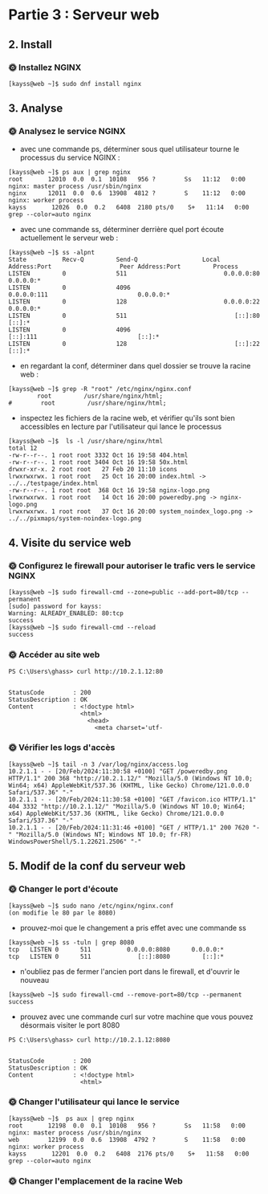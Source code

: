 # Partie 3 : Serveur web

## 2. Install

### 🌞 Installez NGINX

```
[kayss@web ~]$ sudo dnf install nginx
```

## 3. Analyse

### 🌞 Analysez le service NGINX

- avec une commande ps, déterminer sous quel utilisateur tourne le processus du service NGINX :

```
[kayss@web ~]$ ps aux | grep nginx
root       12010  0.0  0.1  10108   956 ?        Ss   11:12   0:00 nginx: master process /usr/sbin/nginx
nginx      12011  0.0  0.6  13908  4812 ?        S    11:12   0:00 nginx: worker process
kayss       12026  0.0  0.2   6408  2180 pts/0    S+   11:14   0:00 grep --color=auto nginx
```

- avec une commande ss, déterminer derrière quel port écoute actuellement le serveur web :

```
[kayss@web ~]$ ss -alpnt
State          Recv-Q         Send-Q                  Local Address:Port                   Peer Address:Port         Process
LISTEN         0              511                           0.0.0.0:80                          0.0.0.0:*
LISTEN         0              4096                          0.0.0.0:111                         0.0.0.0:*
LISTEN         0              128                           0.0.0.0:22                          0.0.0.0:*
LISTEN         0              511                              [::]:80                             [::]:*
LISTEN         0              4096                             [::]:111                            [::]:*
LISTEN         0              128                              [::]:22                             [::]:*
```

- en regardant la conf, déterminer dans quel dossier se trouve la racine web :

```
[kayss@web ~]$ grep -R "root" /etc/nginx/nginx.conf
        root         /usr/share/nginx/html;
#        root         /usr/share/nginx/html;
```

- inspectez les fichiers de la racine web, et vérifier qu'ils sont bien accessibles en lecture par l'utilisateur qui lance le processus

```
[kayss@web ~]$  ls -l /usr/share/nginx/html
total 12
-rw-r--r--. 1 root root 3332 Oct 16 19:58 404.html
-rw-r--r--. 1 root root 3404 Oct 16 19:58 50x.html
drwxr-xr-x. 2 root root   27 Feb 20 11:10 icons
lrwxrwxrwx. 1 root root   25 Oct 16 20:00 index.html -> ../../testpage/index.html
-rw-r--r--. 1 root root  368 Oct 16 19:58 nginx-logo.png
lrwxrwxrwx. 1 root root   14 Oct 16 20:00 poweredby.png -> nginx-logo.png
lrwxrwxrwx. 1 root root   37 Oct 16 20:00 system_noindex_logo.png -> ../../pixmaps/system-noindex-logo.png
```
## 4. Visite du service web

### 🌞 Configurez le firewall pour autoriser le trafic vers le service NGINX

```
[kayss@web ~]$ sudo firewall-cmd --zone=public --add-port=80/tcp --permanent
[sudo] password for kayss:
Warning: ALREADY_ENABLED: 80:tcp
success
[kayss@web ~]$ sudo firewall-cmd --reload
success
```

### 🌞 Accéder au site web

```
PS C:\Users\ghass> curl http://10.2.1.12:80


StatusCode        : 200
StatusDescription : OK
Content           : <!doctype html>
                    <html>
                      <head>
                        <meta charset='utf-
```

### 🌞 Vérifier les logs d'accès

```
[kayss@web ~]$ tail -n 3 /var/log/nginx/access.log
10.2.1.1 - - [20/Feb/2024:11:30:58 +0100] "GET /poweredby.png HTTP/1.1" 200 368 "http://10.2.1.12/" "Mozilla/5.0 (Windows NT 10.0; Win64; x64) AppleWebKit/537.36 (KHTML, like Gecko) Chrome/121.0.0.0 Safari/537.36" "-"
10.2.1.1 - - [20/Feb/2024:11:30:58 +0100] "GET /favicon.ico HTTP/1.1" 404 3332 "http://10.2.1.12/" "Mozilla/5.0 (Windows NT 10.0; Win64; x64) AppleWebKit/537.36 (KHTML, like Gecko) Chrome/121.0.0.0 Safari/537.36" "-"
10.2.1.1 - - [20/Feb/2024:11:31:46 +0100] "GET / HTTP/1.1" 200 7620 "-" "Mozilla/5.0 (Windows NT; Windows NT 10.0; fr-FR) WindowsPowerShell/5.1.22621.2506" "-"
```

## 5. Modif de la conf du serveur web

### 🌞 Changer le port d'écoute

```
[kayss@web ~]$ sudo nano /etc/nginx/nginx.conf
(on modifie le 80 par le 8080)
```
- prouvez-moi que le changement a pris effet avec une commande ss
```
[kayss@web ~]$ ss -tuln | grep 8080
tcp   LISTEN 0      511          0.0.0.0:8080      0.0.0.0:*
tcp   LISTEN 0      511             [::]:8080         [::]:*
```
- n'oubliez pas de fermer l'ancien port dans le firewall, et d'ouvrir le nouveau

```
[kayss@web ~]$ sudo firewall-cmd --remove-port=80/tcp --permanent
success
```

- prouvez avec une commande curl sur votre machine que vous pouvez désormais visiter le port 8080

```
PS C:\Users\ghass> curl http://10.2.1.12:8080


StatusCode        : 200
StatusDescription : OK
Content           : <!doctype html>
                    <html>
```

### 🌞 Changer l'utilisateur qui lance le service

```
[kayss@web ~]$  ps aux | grep nginx
root       12198  0.0  0.1  10108   956 ?        Ss   11:58   0:00 nginx: master process /usr/sbin/nginx
web        12199  0.0  0.6  13908  4792 ?        S    11:58   0:00 nginx: worker process
kayss       12201  0.0  0.2   6408  2176 pts/0    S+   11:58   0:00 grep --color=auto nginx
```

### 🌞 Changer l'emplacement de la racine Web
